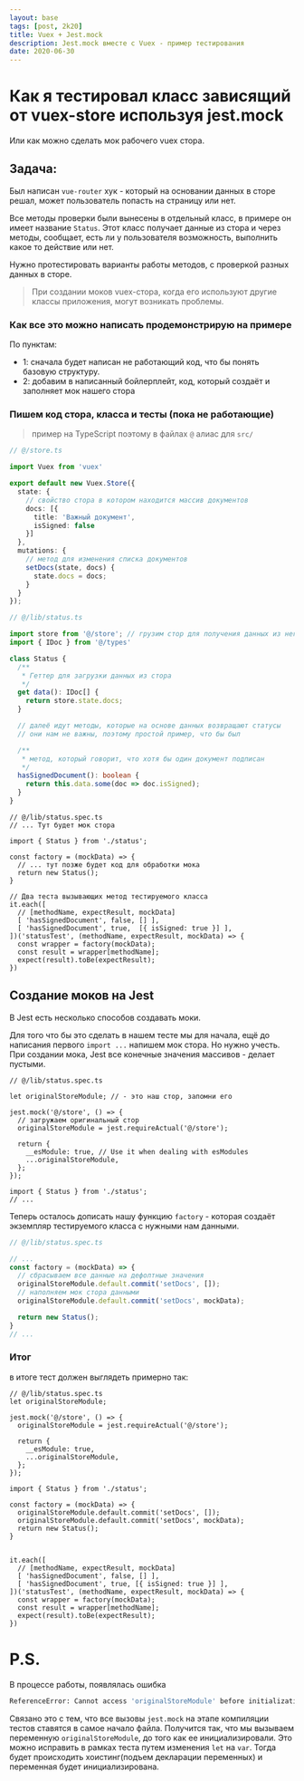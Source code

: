 ```yaml
---
layout: base
tags: [post, 2k20]
title: Vuex + Jest.mock
description: Jest.mock вместе с Vuex - пример тестирования
date: 2020-06-30
---
```


# Как я тестировал класс зависящий от vuex-store используя jest.mock

Или как можно сделать мок рабочего vuex стора.

## Задача:

Был написан `vue-router` хук - который на основании данных в сторе решал, может пользователь попасть на страницу или нет.

Все методы проверки были вынесены в отдельный класс, в примере он имеет название `Status`. Этот класс получает данные из стора и через методы, сообщает, есть ли у пользователя возможность, выполнить какое то действие или нет.

Нужно протестировать варианты работы методов, с проверкой разных данных в сторе.


> При создании моков vuex-стора, когда его используют другие классы приложения, могут возникать проблемы.

### Как все это можно написать продемонстрирую на примере

По пунктам:

- 1: сначала будет написан не работающий код, что бы понять базовую структуру.
- 2: добавим в написанный бойлерплейт, код, который создаёт и заполняет мок нашего стора

### Пишем код стора, класса и тесты (пока не работающие)

> пример на TypeScript поэтому в файлах `@` алиас для `src/`

```ts
// @/store.ts

import Vuex from 'vuex'

export default new Vuex.Store({
  state: {
    // свойство стора в котором находится массив документов
    docs: [{
      title: 'Важный документ',
      isSigned: false
    }]
  },
  mutations: {
    // метод для изменения списка документов
    setDocs(state, docs) {
      state.docs = docs;
    }
  }
});
```


```ts
// @/lib/status.ts

import store from '@/store'; // грузим стор для получения данных из него
import { IDoc } from '@/types'

class Status {
  /**
   * Геттер для загрузки данных из стора
   */
  get data(): IDoc[] {
    return store.state.docs;
  }

  // далеё идут методы, которые на основе данных возвращают статусы
  // они нам не важны, поэтому простой пример, что бы был

  /**
   * метод, который говорит, что хотя бы один документ подписан
   */
  hasSignedDocument(): boolean {
    return this.data.some(doc => doc.isSigned);
  }
}
```

```ts/1,6
// @/lib/status.spec.ts
// ... Тут будет мок стора

import { Status } from './status';

const factory = (mockData) => {
  // ... тут позже будет код для обработки мока
  return new Status();
}

// Два теста вызывающих метод тестируемого класса
it.each([
  // [methodName, expectResult, mockData]
  [ 'hasSignedDocument', false, [] ],
  [ 'hasSignedDocument', true,  [{ isSigned: true }] ],
])('statusTest', (methodName, expectResult, mockData) => {
  const wrapper = factory(mockData);
  const result = wrapper[methodName];
  expect(result).toBe(expectResult);
})
```

## Создание моков на Jest

В Jest есть несколько способов создавать моки.

Для того что бы это сделать в нашем тесте мы для начала, ещё до написания первого `import ...` напишем мок стора. Но нужно учесть. При создании мока, Jest все конечные значения массивов - делает пустыми.

```ts/2
// @/lib/status.spec.ts

let originalStoreModule; // - это наш стор, запомни его

jest.mock('@/store', () => {
  // загружаем оригинальный стор
  originalStoreModule = jest.requireActual('@/store');

  return {
    __esModule: true, // Use it when dealing with esModules
    ...originalStoreModule,
  };
});

import { Status } from './status';
// ...
```

Теперь осталось дописать нашу функцию `factory` - которая создаёт экземпляр тестируемого класса с нужными нам данными.

```ts
// @/lib/status.spec.ts

// ...
const factory = (mockData) => {
  // сбрасываем все данные на дефолтные значения
  originalStoreModule.default.commit('setDocs', []);
  // наполняем мок стора данными
  originalStoreModule.default.commit('setDocs', mockData);

  return new Status();
}
// ...
```

### Итог

в итоге тест должен выглядеть примерно так:

```ts/3-10,15,16
// @/lib/status.spec.ts
let originalStoreModule;

jest.mock('@/store', () => {
  originalStoreModule = jest.requireActual('@/store');

  return {
    __esModule: true,
    ...originalStoreModule,
  };
});

import { Status } from './status';

const factory = (mockData) => {
  originalStoreModule.default.commit('setDocs', []);
  originalStoreModule.default.commit('setDocs', mockData);
  return new Status();
}


it.each([
  // [methodName, expectResult, mockData]
  [ 'hasSignedDocument', false, [] ],
  [ 'hasSignedDocument', true, [{ isSigned: true }] ],
])('statusTest', (methodName, expectResult, mockData) => {
  const wrapper = factory(mockData);
  const result = wrapper[methodName];
  expect(result).toBe(expectResult);
})
```

# P.S.

В процессе работы, появлялась ошибка
```sh
ReferenceError: Cannot access 'originalStoreModule' before initialization
```
Связано это с тем, что все вызовы `jest.mock` на этапе компиляции тестов ставятся в самое начало файла.
Получится так, что мы вызываем переменную `originalStoreModule`, до того как ее инициализировали.
Это можно исправить в рамках теста путем изменения `let` на `var`. Тогда будет происходить хоистинг(подъем декларации переменных) и переменная будет инициализирована.
